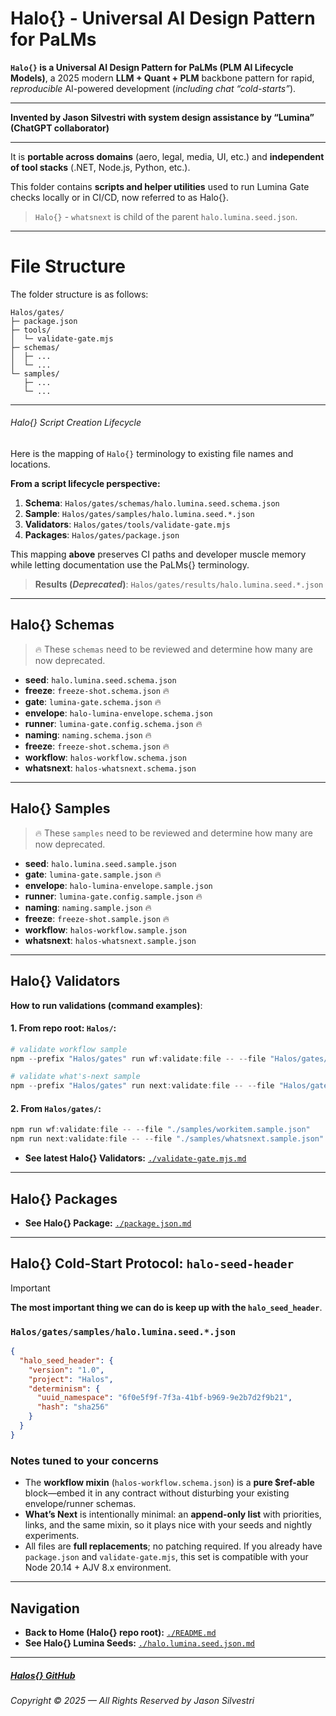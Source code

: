 ﻿# **Halo\{\} - Universal AI Design Pattern for PaLMs**

**`Halo{}` is a Universal AI Design Pattern for PaLMs (PLM AI Lifecycle Models)**, a 2025 modern **LLM + Quant + PLM** backbone pattern for rapid, *reproducible* AI-powered development (_including chat “cold-starts”_). 

---
**Invented by Jason Silvestri with system design assistance by “Lumina” (ChatGPT collaborator)**

---

It is **portable across domains** (aero, legal, media, UI, etc.) and **independent of tool stacks** (.NET, Node.js, Python, etc.).  

This folder contains **scripts and helper utilities** used to run Lumina Gate checks locally or in CI/CD, now referred to as Halo{}.

> `Halo{}` - `whatsnext` is child of the parent `halo.lumina.seed.json`.

--- 

# File Structure

The folder structure is as follows:

```
Halos/gates/
├─ package.json
├─ tools/
│  └─ validate-gate.mjs
├─ schemas/
│  ├─ ...
│  └─ ...
└─ samples/
   ├─ ...
   └─ ...

```

---

###### Halo\{\} Script Creation Lifecycle

Here is the mapping of `Halo{}` terminology to existing file names and locations.

**From a script lifecycle perspective:**

1. **Schema**: `Halos/gates/schemas/halo.lumina.seed.schema.json`
2. **Sample**: `Halos/gates/samples/halo.lumina.seed.*.json`
3. **Validators**: `Halos/gates/tools/validate-gate.mjs`
4. **Packages**: `Halos/gates/package.json`

This mapping **above** preserves CI paths and developer muscle memory while letting documentation use the PaLMs{} terminology.


> **Results (_Deprecated_)**: `Halos/gates/results/halo.lumina.seed.*.json`

---

## Halo\{\} Schemas

> 🔥 These `schemas` need to be reviewed and determine how many are now deprecated.


- **seed**: `halo.lumina.seed.schema.json`
- **freeze**: `freeze-shot.schema.json` 🔥
- **gate**: `lumina-gate.schema.json` 🔥
- **envelope**: `halo-lumina-envelope.schema.json`
- **runner**: `lumina-gate.config.schema.json` 🔥
- **naming**: `naming.schema.json` 🔥
- **freeze**: `freeze-shot.schema.json` 🔥
- **workflow**: `halos-workflow.schema.json`
- **whatsnext**: `halos-whatsnext.schema.json`

---

## Halo\{\} Samples

> 🔥 These `samples` need to be reviewed and determine how many are now deprecated.

- **seed**: `halo.lumina.seed.sample.json`
- **gate**: `lumina-gate.sample.json` 🔥
- **envelope**: `halo-lumina-envelope.sample.json`
- **runner**: `lumina-gate.config.sample.json` 🔥
- **naming**: `naming.sample.json` 🔥
- **freeze**: `freeze-shot.sample.json` 🔥
- **workflow**: `halos-workflow.sample.json`
- **whatsnext**: `halos-whatsnext.sample.json`

---

## Halo\{\} Validators

**How to run validations (command examples)**:

#### 1. From repo root: `Halos/`:

```powershell
# validate workflow sample
npm --prefix "Halos/gates" run wf:validate:file -- --file "Halos/gates/samples/workitem.sample.json"

# validate what's-next sample
npm --prefix "Halos/gates" run next:validate:file -- --file "Halos/gates/samples/whatsnext.sample.json"
```

#### 2. From `Halos/gates/`:

```powershell
npm run wf:validate:file -- --file "./samples/workitem.sample.json"
npm run next:validate:file -- --file "./samples/whatsnext.sample.json"
```

- **See latest Halo\{\} Validators:** [`./validate-gate.mjs.md`](./validate-gate.mjs.md)

---

## Halo\{\} Packages

- **See Halo\{\} Package:** [`./package.json.md`](./package.json.md)

---

## Halo\{\} Cold-Start Protocol: `halo-seed-header`

> [!IMPORTANT]

**The most important thing we  can do is keep up with the `halo_seed_header`**.

### `Halos/gates/samples/halo.lumina.seed.*.json`

```json
{
  "halo_seed_header": {
    "version": "1.0",
    "project": "Halos",
    "determinism": {
      "uuid_namespace": "6f0e5f9f-7f3a-41bf-b969-9e2b7d2f9b21",
      "hash": "sha256"
    }
  }
}
```

### Notes tuned to your concerns

* The **workflow mixin** (`halos-workflow.schema.json`) is a **pure \$ref-able** block—embed it in any contract without disturbing your existing envelope/runner schemas.
* **What’s Next** is intentionally minimal: an **append-only list** with priorities, links, and the same mixin, so it plays nice with your seeds and nightly experiments.
* All files are **full replacements**; no patching required. If you already have `package.json` and `validate-gate.mjs`, this set is compatible with your Node 20.14 + AJV 8.x environment.

---

## Navigation

- **Back to Home (Halo\{\} repo root):** [`./README.md`](./README.md)
- **See Halo\{\} Lumina Seeds:** [`./halo.lumina.seed.json.md`](./halo.lumina.seed.json.md)

---

##### [Halos\{\} GitHub](https://github.com/JasonSilvestri/Halos)

###### Copyright © 2025 — All Rights Reserved by Jason Silvestri
